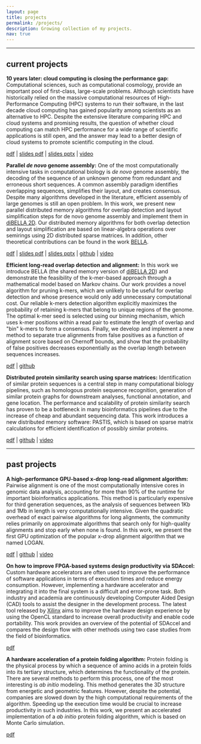 ```yaml
---
layout: page
title: projects
permalink: /projects/
description: Growing collection of my projects.
nav: true
---
```

___

## current projects

**10 years later: cloud computing is closing the performance gap:** Computational sciences, such as computational cosmology, provide an important pool of first-class, large-scale problems. Although scientists have historically relied on the massive computational resources of High-Performance Computing (HPC) systems to run their software, in the last decade cloud computing has gained popularity among scientists as an alternative to HPC. Despite the extensive literature comparing HPC and cloud systems and promising results, the question of whether cloud computing can match HPC performance for a wide range of scientific applications is still open, and the answer may lead to a better design of cloud systems to promote scientific computing in the cloud.

[pdf](https://drive.google.com/file/d/1BmYea2f3svcwDNG2Qc3zj0JZIUY9PPyU/view?usp=sharing) \| [slides pdf](https://bit.ly/306PlZS) \| [slides pptx](https://bit.ly/3rgqTRF) \| [video](https://www.youtube.com/watch?v=B-SJkRlYSSc)

**Parallel *de novo* genome assembly:** One of the most computationally intensive tasks in computational biology is *de novo* genome assembly, the decoding of the sequence of an unknown genome from redundant and erroneous short sequences. A common assembly paradigm identifies overlapping sequences, simplifies their layout, and creates consensus. Despite many algorithms developed in the literature, efficient assembly of large genomes is still an open problem. In this work, we present new parallel distributed memory algorithms for overlap detection and layout simplification steps for de novo genome assembly and implement them in [diBELLA 2D](https://github.com/PASSIONLab/diBELLA.2D). Our distributed memory algorithms for both overlap detection and layout simplification are based on linear-algebra operations over semirings using 2D distributed sparse matrices. In addition, other theoretical contributions can be found in the work [BELLA](https://www.biorxiv.org/content/10.1101/464420v5.full.pdf). 

[pdf](https://drive.google.com/file/d/1MNE96U3pL8TsbbVPJzW22Buo13LNY5hC/view?usp=sharing) \| [slides pdf](https://bit.ly/3beLtwh) \| [slides pptx](https://bit.ly/3sMcXPU) \| [github](https://github.com/PASSIONLab/diBELLA.2D) \| [video](https://www.youtube.com/watch?v=bJky-GMFob4)

**Efficient long-read overlap detection and alignment:** In this work we introduce BELLA (the shared memory version of [diBELLA 2D](https://drive.google.com/file/d/1MNE96U3pL8TsbbVPJzW22Buo13LNY5hC/view?usp=sharing)) and demonstrate the feasibility of the k-mer-based approach through a mathematical model based on Markov chains. Our work provides a novel algorithm for pruning k-mers, which are unlikely to be useful for overlap detection and whose presence would only add unnecessary computational cost. Our reliable k-mers detection algorithm explicitly maximizes the probability of retaining k-mers that belong to unique regions of the genome. The optimal k-mer seed is selected using our binning mechanism, which uses k-mer positions within a read pair to estimate the length of overlap and "bin" k-mers to form a consensus. Finally, we develop and implement a new method to separate true alignments from false positives as a function of alignment score based on Chernoff bounds, and show that the probability of false positives decreases exponentially as the overlap length between sequences increases.

[pdf](https://www.biorxiv.org/content/10.1101/464420v5.full.pdf) \| [github](https://github.com/PASSIONLab/BELLA)


**Distributed protein similarity search using sparse matrices:** Identification of similar protein sequences is a central step in many computational biology pipelines, such as homologous protein sequence recognition, generation of similar protein graphs for downstream analyses, functional annotation, and gene location. The performance and scalability of protein similarity search has proven to be a bottleneck in many bioinformatics pipelines due to the increase of cheap and abundant sequencing data. This work introduces a new distributed memory software: PASTIS, which is based on sparse matrix calculations for efficient identification of possibly similar proteins.

[pdf](https://arxiv.org/pdf/2009.14467.pdf) \| [github](https://github.com/PASSIONLab/PASTIS) \| [video](https://www.youtube.com/watch?v=8C46RhPlJKg)

___

## past projects

**A high-performance GPU-based x-drop long-read alignment algorithm:** Pairwise alignment is one of the most computationally intensive cores in genomic data analysis, accounting for more than 90% of the runtime for important bioinformatics applications. This method is particularly expensive for third generation sequences, as the analysis of sequences between 1Kb and 1Mb in length is very computationally intensive. Given the quadratic overhead of exact pairwise algorithms for long alignments, the community relies primarily on approximate algorithms that search only for high-quality alignments and stop early when none is found. In this work, we present the first GPU optimization of the popular x-drop alignment algorithm that we named LOGAN.

[pdf](https://arxiv.org/pdf/2002.05200.pdf) \| [github](https://github.com/albertozeni/LOGAN) \| [video](https://www.youtube.com/watch?v=m1PBeh9oC6E)

**On how to improve FPGA-based systems design productivity via SDAccel:** Custom hardware accelerators are often used to improve the performance of software applications in terms of execution times and reduce energy consumption. However, implementing a hardware accelerator and integrating it into the final system is a difficult and error-prone task. Both industry and academia are continuously developing Computer Aided Design (CAD) tools to assist the designer in the development process. The latest tool released by [Xilinx](https://www.xilinx.com/) aims to improve the hardware design experience by using the OpenCL standard to increase overall productivity and enable code portability. This work provides an overview of the potential of SDAccel and compares the design flow with other methods using two case studies from the field of bioinformatics.

[pdf](https://drive.google.com/file/d/1ThcZPJjMG-cnZRPTW1jgYgO_dNX_Iz49/view?usp=sharing)

**A hardware acceleration of a protein folding algorithm:** Protein folding is the physical process by which a sequence of amino acids in a protein folds into its tertiary structure, which determines the functionality of the protein.
There are several methods to perform this process, one of the most interesting is *ab initio* modeling. This method generates the 3D structure from energetic and geometric features.
However, despite the potential, companies are slowed down by the high computational requirements of the algorithm. Speeding up the execution time would be crucial to increase productivity in such industries.
In this work, we present an accelerated implementation of a *ab initio* protein folding algorithm, which is based on Monte Carlo simulation.

[pdf](https://drive.google.com/file/d/17-KlAbR8sEYMmSuumuIjyhs-tuyCqIWR/view?usp=sharing)
